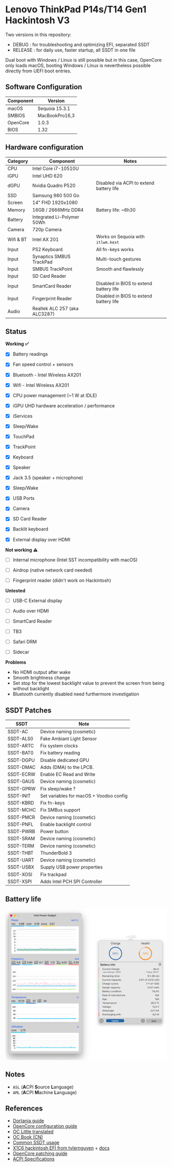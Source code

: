 # Lenovo ThinkPad P14s/T14 Gen1 Hackintosh V3

Two versions in this repository:
- DEBUG : for troubleshooting and optimizing EFI, separated SSDT
- RELEASE : for daily use, faster startup, all SSDT in one file

Dual boot with Windows / Linux is still possible but in this case, OpenCore only loads macOS, booting Windows / Linux is nevertheless possible directly from UEFI boot entries.


## Software Configuration

| Component      | Version        |
| -------------- | -------------- |
| macOS          | Sequoia 15.3.1 |
| SMBIOS         | MacBookPro16,3 |
| OpenCore       | 1.0.3          |
| BIOS           | 1.32           |


## Hardware configuration

| Category  | Component                                            | Notes
| --------- | ---------------------------------------------------- |-----------------------------------------|
| CPU       | Intel Core i7-10510U                                 |                                         |
| iGPU      | Intel UHD 620                                        |										                     |
| dGPU      | Nvidia Quadro P520                                   | Disabled via ACPI to extend battery life|
| SSD       | Samsung 980 500 Go                                   |										                     |
| Screen    | 14" FHD 1920x1080                                    |                                         |
| Memory    | 16GB / 2666MHz DDR4                                  | Battery life: ~6h30                     |
| Battery   | Integrated Li-Polymer 50Wh                           | 										                     |
| Camera    | 720p Camera                                          | 										                     |
| Wifi & BT | Intel AX 201                                         | Works on Sequoia with `itlwm.kext`      |
| Input     | PS2 Keyboard                                         | All fn-keys works                       |
| Input     | Synaptics SMBUS TrackPad                             | Multi-touch gestures 					         |
| Input     | SMBUS TrackPoint                                     | Smooth and flawlessly 					         |
| Input     | SD Card Reader                                       | 										                     |
| Input     | SmartCard Reader                                     | Disabled in BIOS to extend battery life |
| Input     | Fingerprint Reader                                   | Disabled in BIOS to extend battery life |
| Audio     | Realtek ALC 257 (aka ALC3287)                        | 								                         |


## Status

<strong>Working ✅</strong>

- [x] Battery readings
- [x] Fan speed control + sensors
- [x] Bluetooth - Intel Wireless AX201 
- [x] Wifi - Intel Wireless AX201
- [x] CPU power management (~1 W at IDLE)
- [x] iGPU UHD hardware acceleration / performance 
- [x] iServices
- [x] Sleep/Wake 
- [x] TouchPad  
- [x] TrackPoint  
- [x] Keyboard 
- [x] Speaker
- [x] Jack 3.5 (speaker + microphone)
- [x] Sleep/Wake 
- [x] USB Ports 
- [x] Camera
- [x] SD Card Reader 
- [x] Backlit keyboard
- [x] External display over HDMI




<strong>Not working ⚠️</strong>

- [ ] Internal microphone (Intel SST incompatibility with macOS)
- [ ] Airdrop (native network card needed)
- [ ] Fingerprint reader (didn't work on Hackintosh)



<strong>Untested</strong>

- [ ] USB-C External display
- [ ] Audio over HDMI
- [ ] SmartCard Reader
- [ ] TB3
- [ ] Safari DRM
- [ ] Sidecar


<strong>Problems</strong>

- No HDMI output after wake
- Smooth brightness change
- Set stop for the lowest backlight value to prevent the screen from being without backlight
- Bluetooth currently disabled need furthermore investigation

## SSDT Patches


| SSDT             | Note                                    |
| ---------------- | --------------------------------------- |
| SSDT-AC          | Device naming (cosmetic)                |
| SSDT-ALS0        | Fake Ambiant Light Sensor               |
| SSDT-ARTC        | Fix system clocks                       |
| SSDT-BAT0        | Fix battery reading                     |
| SSDT-DGPU        | Disable dedicated GPU                   |
| SSDT-DMAC        | Adds (DMA) to the LPCB.		             |
| SSDT-ECRW        | Enable EC Read and Write                |
| SSDT-GAUS        | Device naming (cosmetic)                |
| SSDT-GPRW        | Fix sleep/wake ?                        |
| SSDT-INIT        | Set variables for macOS + Voodoo config |
| SSDT-KBRD        | Fix fn-keys                           	 |
| SSDT-MCHC        | Fix SMBus support                   	   |
| SSDT-PMCR        | Device naming (cosmetic)              	 |
| SSDT-PNFL        | Enable backlight control             	 |
| SSDT-PWRB        | Power button                         	 |
| SSDT-SRAM        | Device naming (cosmetic)             	 |
| SSDT-TERM        | Device naming (cosmetic)             	 |
| SSDT-THBT        | ThunderBold 3                        	 |
| SSDT-UART        | Device naming (cosmetic)              	 |
| SSDT-USBX        | Supply USB power properties          	 |
| SSDT-XOSI        | Fix trackpad                          	 |
| SSDT-XSPI        | Adds Intel PCH SPI Controller         	 |


## Battery life

![power consumption]([IMG]/power.png)


## Notes
- `ASL` (**A**CPI **S**ource **L**anguage)
- `AML` (**A**CPI **M**achine **L**anguage)

## References
- [Dortania guide](https://dortania.github.io/OpenCore-Install-Guide/)
- [OpenCore configuration guide](https://github.com/acidanthera/OpenCorePkg/blob/master/Docs/Configuration.pdf)
- [OC Little translated](https://github.com/5T33Z0/OC-Little-Translated/tree/main)
- [OC Book (CN)](https://ocbook.tlhub.cn/)
- [Common SSDT usage](https://elitemacx86.com/threads/common-ssdt-usage-for-macos.1182/)
- [X1C6 hackintosh EFI from tylernguyen](https://github.com/tylernguyen/x1c6-hackintosh/tree/main) + [docs](https://tylernguyen.github.io/x1c6-hackintosh/)
- [OpenCore patching guide](https://github.com/jsassu20/OpenCore-HotPatching-Guide/tree/master)
- [ACPI Specifications](https://uefi.org/sites/default/files/resources/ACPI_Spec_6.5a_Final.pdf)
